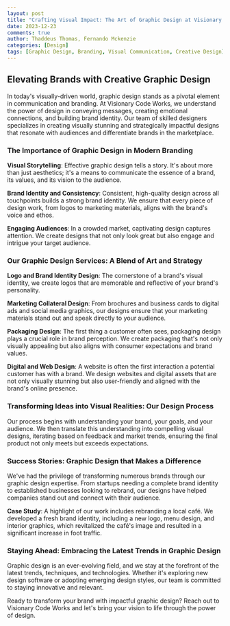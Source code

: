 ```yaml
---
layout: post
title: "Crafting Visual Impact: The Art of Graphic Design at Visionary Code Works"
date: 2023-12-23
comments: true
author: Thaddeus Thomas, Fernando Mckenzie
categories: [Design]
tags: [Graphic Design, Branding, Visual Communication, Creative Design]
---
```


## Elevating Brands with Creative Graphic Design

In today's visually-driven world, graphic design stands as a pivotal element in communication and branding. At Visionary Code Works, we understand the power of design in conveying messages, creating emotional connections, and building brand identity. Our team of skilled designers specializes in creating visually stunning and strategically impactful designs that resonate with audiences and differentiate brands in the marketplace.

### The Importance of Graphic Design in Modern Branding

**Visual Storytelling**: Effective graphic design tells a story. It's about more than just aesthetics; it's a means to communicate the essence of a brand, its values, and its vision to the audience.

**Brand Identity and Consistency**: Consistent, high-quality design across all touchpoints builds a strong brand identity. We ensure that every piece of design work, from logos to marketing materials, aligns with the brand's voice and ethos.

**Engaging Audiences**: In a crowded market, captivating design captures attention. We create designs that not only look great but also engage and intrigue your target audience.

### Our Graphic Design Services: A Blend of Art and Strategy

**Logo and Brand Identity Design**: The cornerstone of a brand's visual identity, we create logos that are memorable and reflective of your brand's personality.

**Marketing Collateral Design**: From brochures and business cards to digital ads and social media graphics, our designs ensure that your marketing materials stand out and speak directly to your audience.

**Packaging Design**: The first thing a customer often sees, packaging design plays a crucial role in brand perception. We create packaging that's not only visually appealing but also aligns with consumer expectations and brand values.

**Digital and Web Design**: A website is often the first interaction a potential customer has with a brand. We design websites and digital assets that are not only visually stunning but also user-friendly and aligned with the brand's online presence.

### Transforming Ideas into Visual Realities: Our Design Process

Our process begins with understanding your brand, your goals, and your audience. We then translate this understanding into compelling visual designs, iterating based on feedback and market trends, ensuring the final product not only meets but exceeds expectations.

### Success Stories: Graphic Design that Makes a Difference

We've had the privilege of transforming numerous brands through our graphic design expertise. From startups needing a complete brand identity to established businesses looking to rebrand, our designs have helped companies stand out and connect with their audience.

**Case Study**: A highlight of our work includes rebranding a local café. We developed a fresh brand identity, including a new logo, menu design, and interior graphics, which revitalized the café's image and resulted in a significant increase in foot traffic.

### Staying Ahead: Embracing the Latest Trends in Graphic Design

Graphic design is an ever-evolving field, and we stay at the forefront of the latest trends, techniques, and technologies. Whether it's exploring new design software or adopting emerging design styles, our team is committed to staying innovative and relevant.

Ready to transform your brand with impactful graphic design? Reach out to Visionary Code Works and let's bring your vision to life through the power of design.
